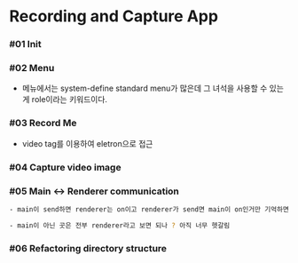 # Recording and Capture App


### #01 Init

### #02 Menu

- 메뉴에서는 system-define standard menu가 많은데 그 녀석을 사용할 수 있는게 role이라는 키워드이다.

### #03 Record Me

- video tag를 이용하여 eletron으로 접근

### #04 Capture video image

### #05 Main <-> Renderer communication

```bash
- main이 send하면 renderer는 on이고 renderer가 send면 main이 on인거만 기억하면 된다. 결국 preload가 필요한 이유는 renderer쪽은 NodeJS API를 사용할 수 없기 때문인데 그래서 preload에 renderer가 사용할 수 있는 send or on method를 구현해놓은 후 renderer에서 그걸 가져다가 쓰면 된다.

- main이 아닌 곳은 전부 renderer라고 보면 되나 ? 아직 너무 헷갈림 
```

### #06 Refactoring directory structure